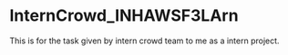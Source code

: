 # InternCrowd_INHAWSF3LArn
This is for the task given by intern crowd team to me as a intern project.
